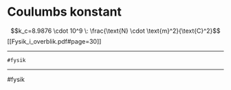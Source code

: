# Coulumbs konstant
$$k_c=8.9876 \cdot 10^9 \: \frac{\text{N} \cdot \text{m}^2}{\text{C}^2}$$
[[Fysik_i_overblik.pdf#page=30]]


---
	#fysik 

---
#fysik